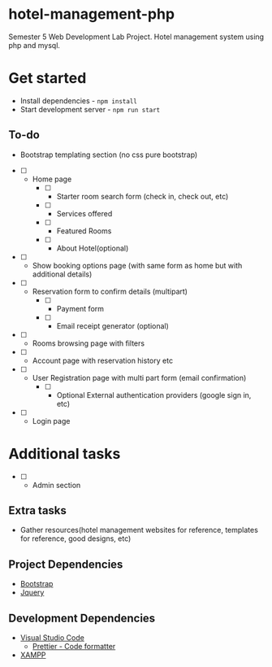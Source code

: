 # hotel-management-php

Semester 5 Web Development Lab Project. Hotel management system using php and mysql.

# Get started

- Install dependencies - `npm install`
- Start development server - `npm run start`

## To-do

- Bootstrap templating section (no css pure bootstrap)

* [ ] - Home page
    - [ ] - Starter room search form (check in, check out, etc)
    - [ ] - Services offered
    - [ ] - Featured Rooms
    - [ ] - About Hotel(optional)
* [ ] - Show booking options page (with same form as home but with additional details)
* [ ] - Reservation form to confirm details (multipart)
    - [ ] - Payment form
    - [ ] - Email receipt generator (optional)
* [ ] - Rooms browsing page with filters
* [ ] - Account page with reservation history etc
* [ ] - User Registration page with multi part form (email confirmation)
    - [ ] - Optional External authentication providers (google sign in, etc)
* [ ] - Login page

# Additional tasks

- [ ] - Admin section

## Extra tasks

- Gather resources(hotel management websites for reference, templates for reference, good designs, etc)

## Project Dependencies

- [Bootstrap](https://getbootstrap.com/)
- [Jquery](https://jquery.com/)

## Development Dependencies

- [Visual Studio Code](https://code.visualstudio.com/)
  - [Prettier - Code formatter](https://marketplace.visualstudio.com/items?itemName=esbenp.prettier-vscode)
- [XAMPP](https://www.apachefriends.org/index.html)
